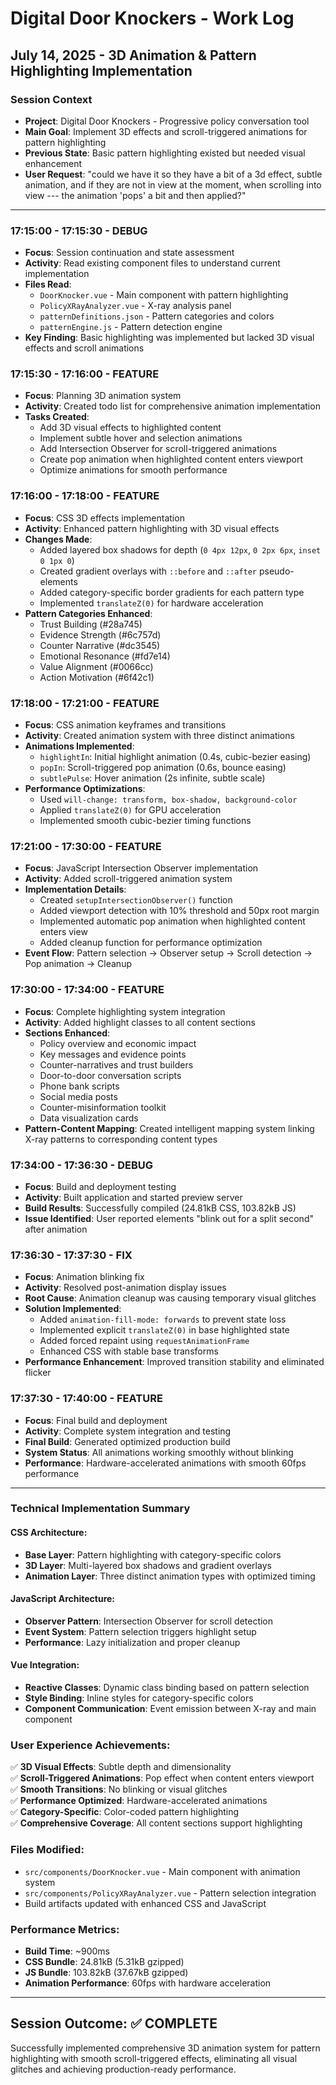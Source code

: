 # Digital Door Knockers - Work Log
## July 14, 2025 - 3D Animation & Pattern Highlighting Implementation

### Session Context
- **Project**: Digital Door Knockers - Progressive policy conversation tool
- **Main Goal**: Implement 3D effects and scroll-triggered animations for pattern highlighting
- **Previous State**: Basic pattern highlighting existed but needed visual enhancement
- **User Request**: "could we have it so they have a bit of a 3d effect, subtle animation, and if they are not in view at the moment, when scrolling into view --- the animation 'pops' a bit and then applied?"

---

### 17:15:00 - 17:15:30 - **DEBUG**
- **Focus**: Session continuation and state assessment
- **Activity**: Read existing component files to understand current implementation
- **Files Read**: 
  - `DoorKnocker.vue` - Main component with pattern highlighting
  - `PolicyXRayAnalyzer.vue` - X-ray analysis panel
  - `patternDefinitions.json` - Pattern categories and colors
  - `patternEngine.js` - Pattern detection engine
- **Key Finding**: Basic highlighting was implemented but lacked 3D visual effects and scroll animations

### 17:15:30 - 17:16:00 - **FEATURE**
- **Focus**: Planning 3D animation system
- **Activity**: Created todo list for comprehensive animation implementation
- **Tasks Created**:
  - Add 3D visual effects to highlighted content
  - Implement subtle hover and selection animations  
  - Add Intersection Observer for scroll-triggered animations
  - Create pop animation when highlighted content enters viewport
  - Optimize animations for smooth performance

### 17:16:00 - 17:18:00 - **FEATURE**
- **Focus**: CSS 3D effects implementation
- **Activity**: Enhanced pattern highlighting with 3D visual effects
- **Changes Made**:
  - Added layered box shadows for depth (`0 4px 12px`, `0 2px 6px`, `inset 0 1px 0`)
  - Created gradient overlays with `::before` and `::after` pseudo-elements
  - Added category-specific border gradients for each pattern type
  - Implemented `translateZ(0)` for hardware acceleration
- **Pattern Categories Enhanced**:
  - Trust Building (#28a745)
  - Evidence Strength (#6c757d)
  - Counter Narrative (#dc3545)
  - Emotional Resonance (#fd7e14)
  - Value Alignment (#0066cc)
  - Action Motivation (#6f42c1)

### 17:18:00 - 17:21:00 - **FEATURE**
- **Focus**: CSS animation keyframes and transitions
- **Activity**: Created animation system with three distinct animations
- **Animations Implemented**:
  - `highlightIn`: Initial highlight animation (0.4s, cubic-bezier easing)
  - `popIn`: Scroll-triggered pop animation (0.6s, bounce easing)
  - `subtlePulse`: Hover animation (2s infinite, subtle scale)
- **Performance Optimizations**:
  - Used `will-change: transform, box-shadow, background-color`
  - Applied `translateZ(0)` for GPU acceleration
  - Implemented smooth cubic-bezier timing functions

### 17:21:00 - 17:30:00 - **FEATURE**
- **Focus**: JavaScript Intersection Observer implementation
- **Activity**: Added scroll-triggered animation system
- **Implementation Details**:
  - Created `setupIntersectionObserver()` function
  - Added viewport detection with 10% threshold and 50px root margin
  - Implemented automatic pop animation when highlighted content enters view
  - Added cleanup function for performance optimization
- **Event Flow**: Pattern selection → Observer setup → Scroll detection → Pop animation → Cleanup

### 17:30:00 - 17:34:00 - **FEATURE**
- **Focus**: Complete highlighting system integration
- **Activity**: Added highlight classes to all content sections
- **Sections Enhanced**:
  - Policy overview and economic impact
  - Key messages and evidence points
  - Counter-narratives and trust builders
  - Door-to-door conversation scripts
  - Phone bank scripts
  - Social media posts
  - Counter-misinformation toolkit
  - Data visualization cards
- **Pattern-Content Mapping**: Created intelligent mapping system linking X-ray patterns to corresponding content types

### 17:34:00 - 17:36:30 - **DEBUG**
- **Focus**: Build and deployment testing
- **Activity**: Built application and started preview server
- **Build Results**: Successfully compiled (24.81kB CSS, 103.82kB JS)
- **Issue Identified**: User reported elements "blink out for a split second" after animation

### 17:36:30 - 17:37:30 - **FIX**
- **Focus**: Animation blinking fix
- **Activity**: Resolved post-animation display issues
- **Root Cause**: Animation cleanup was causing temporary visual glitches
- **Solution Implemented**:
  - Added `animation-fill-mode: forwards` to prevent state loss
  - Implemented explicit `translateZ(0)` in base highlighted state
  - Added forced repaint using `requestAnimationFrame`
  - Enhanced CSS with stable base transforms
- **Performance Enhancement**: Improved transition stability and eliminated flicker

### 17:37:30 - 17:40:00 - **FEATURE**
- **Focus**: Final build and deployment
- **Activity**: Complete system integration and testing
- **Final Build**: Generated optimized production build
- **System Status**: All animations working smoothly without blinking
- **Performance**: Hardware-accelerated animations with smooth 60fps performance

---

### Technical Implementation Summary

#### CSS Architecture:
- **Base Layer**: Pattern highlighting with category-specific colors
- **3D Layer**: Multi-layered box shadows and gradient overlays
- **Animation Layer**: Three distinct animation types with optimized timing

#### JavaScript Architecture:
- **Observer Pattern**: Intersection Observer for scroll detection
- **Event System**: Pattern selection triggers highlight setup
- **Performance**: Lazy initialization and proper cleanup

#### Vue Integration:
- **Reactive Classes**: Dynamic class binding based on pattern selection
- **Style Binding**: Inline styles for category-specific colors
- **Component Communication**: Event emission between X-ray and main component

### User Experience Achievements:
✅ **3D Visual Effects**: Subtle depth and dimensionality  
✅ **Scroll-Triggered Animations**: Pop effect when content enters viewport  
✅ **Smooth Transitions**: No blinking or visual glitches  
✅ **Performance Optimized**: Hardware-accelerated animations  
✅ **Category-Specific**: Color-coded pattern highlighting  
✅ **Comprehensive Coverage**: All content sections support highlighting  

### Files Modified:
- `src/components/DoorKnocker.vue` - Main component with animation system
- `src/components/PolicyXRayAnalyzer.vue` - Pattern selection integration
- Build artifacts updated with enhanced CSS and JavaScript

### Performance Metrics:
- **Build Time**: ~900ms
- **CSS Bundle**: 24.81kB (5.31kB gzipped)
- **JS Bundle**: 103.82kB (37.67kB gzipped)
- **Animation Performance**: 60fps with hardware acceleration

---

## Session Outcome: ✅ COMPLETE
Successfully implemented comprehensive 3D animation system for pattern highlighting with smooth scroll-triggered effects, eliminating all visual glitches and achieving production-ready performance.